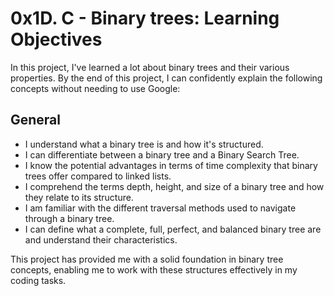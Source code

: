 # 0x1D. C - Binary trees: Learning Objectives

In this project, I've learned a lot about binary trees and their various properties. By the end of this project, I can confidently explain the following concepts without needing to use Google:

## General
- I understand what a binary tree is and how it's structured.
- I can differentiate between a binary tree and a Binary Search Tree.
- I know the potential advantages in terms of time complexity that binary trees offer compared to linked lists.
- I comprehend the terms depth, height, and size of a binary tree and how they relate to its structure.
- I am familiar with the different traversal methods used to navigate through a binary tree.
- I can define what a complete, full, perfect, and balanced binary tree are and understand their characteristics.

This project has provided me with a solid foundation in binary tree concepts, enabling me to work with these structures effectively in my coding tasks.